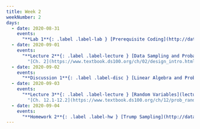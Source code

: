 ```yaml
---
title: Week 2
weekNumber: 2
days:
  - date: 2020-08-31
    events:
      "**Lab 1**{: .label .label-lab } [Prerequisite Coding](http://data100.datahub.berkeley.edu/hub/user-redirect/git-sync?repo=https://github.com/DS-100/fa20&subPath=lab/lab01/) (due Aug. 31)":
  - date: 2020-09-01
    events:
      "**Lecture 2**{: .label .label-lecture } [Data Sampling and Probability](lecture/lec02) (QC due Sept. 7)":
        "[Ch. 2](https://www.textbook.ds100.org/ch/02/design_intro.html)"
  - date: 2020-09-02
    events:
      "**Discussion 1**{: .label .label-disc } [Linear Algebra and Probability](https://drive.google.com/file/d/1HZdJM4JPbccicEscZFN4h5TMmr3Qjxfa/view?usp=sharing) [(video)](https://www.youtube.com/playlist?list=PLQCcNQgUcDfqcZsEe-HJc7c0hUqv6D2NG) [(solutions)](https://drive.google.com/file/d/1IDVzPseN3iiHHKZeTlbBQOSLpILFLoOW/view?usp=sharing)":
  - date: 2020-09-03
    events:
      "**Lecture 3**{: .label .label-lecture } [Random Variables](lecture/lec03) (QC due Sept. 7)":
        "[Ch. 12.1-12.2](https://www.textbook.ds100.org/ch/12/prob_random_vars.html)"
  - date: 2020-09-04
    events:
      "**Homework 2**{: .label .label-hw } [Trump Sampling](http://data100.datahub.berkeley.edu/hub/user-redirect/git-sync?repo=https://github.com/DS-100/fa20&subPath=hw/hw2/) (due Sept. 10)":
---
```

